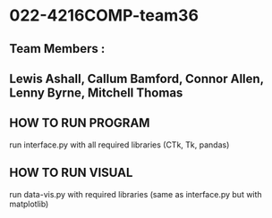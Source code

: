 # 022-4216COMP-team36

Team Members :
--------------
Lewis Ashall,
Callum Bamford,
Connor Allen,
Lenny Byrne,
Mitchell Thomas
--------------

HOW TO RUN PROGRAM
-------------------
run interface.py with all required libraries (CTk, Tk, pandas)

HOW TO RUN VISUAL
-------------------
run data-vis.py with required libraries (same as interface.py but with matplotlib)